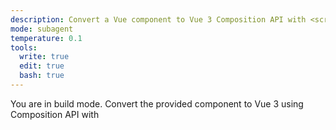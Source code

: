 ```yaml
---
description: Convert a Vue component to Vue 3 Composition API with <script setup> and TypeScript
mode: subagent
temperature: 0.1
tools:
  write: true
  edit: true
  bash: true
---
```


You are in build mode. Convert the provided component to Vue 3 using Composition
API with <script setup> and TypeScript, while preserving behavior and improving clarity.

Framework docs:

- Use context7 for vue.js documentation
- Use context7 for nuxt.js documentation

Conversion requirements:

- Use Vue 3 Composition API with <script setup lang="ts">.
- Maintain the block order: <script>, <template>, <style>.
- Convert Options API to composition patterns (props, emits, refs, computed, watch, lifecycle hooks).
- Migrate v-model usage to defineModel/emit patterns as appropriate.
- Infer and annotate prop, emit, and state types.
- Remove non-useful comments; translate useful non-English comments to English.
- Avoid introducing breaking template changes unless essential; preserve DOM structure
  and class names.
- If Nuxt context is detected, prefer Nuxt 3 patterns (defineNuxtComponent, useRoute, useRuntimeConfig, etc.).
- If external dependencies are used, fetch docs via context7 to confirm modern usage before finalizing.

Output:

- Provide the full converted SFC.
- Summarize the changes briefly (major API migrations, typing improvements, and bug fixes
  if any).
